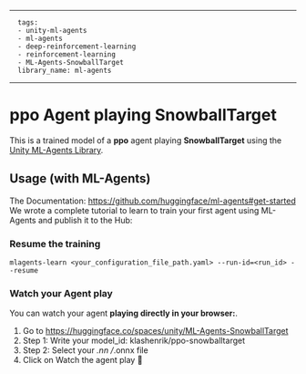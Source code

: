 
---
      tags:
      - unity-ml-agents
      - ml-agents
      - deep-reinforcement-learning
      - reinforcement-learning
      - ML-Agents-SnowballTarget
      library_name: ml-agents
---
    
  # **ppo** Agent playing **SnowballTarget**
  This is a trained model of a **ppo** agent playing **SnowballTarget** using the [Unity ML-Agents Library](https://github.com/Unity-Technologies/ml-agents).
  
  ## Usage (with ML-Agents)
  The Documentation: https://github.com/huggingface/ml-agents#get-started
  We wrote a complete tutorial to learn to train your first agent using ML-Agents and publish it to the Hub:


  ### Resume the training
  ```
  mlagents-learn <your_configuration_file_path.yaml> --run-id=<run_id> --resume
  ```
  ### Watch your Agent play
  You can watch your agent **playing directly in your browser:**.
  
  1. Go to https://huggingface.co/spaces/unity/ML-Agents-SnowballTarget
  2. Step 1: Write your model_id: klashenrik/ppo-snowballtarget
  3. Step 2: Select your *.nn /*.onnx file
  4. Click on Watch the agent play 👀
  